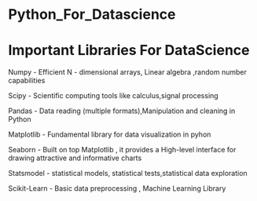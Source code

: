 # Python_For_Datascience

# Important Libraries For DataScience

Numpy - Efficient N - dimensional arrays, Linear algebra ,random number capabilities

Scipy - Scientific computing tools like calculus,signal processing

Pandas - Data reading (multiple formats),Manipulation and cleaning in Python

Matplotlib - Fundamental library for data visualization in pyhon

Seaborn - Built on top Matplotlib , it provides a High-level interface for drawing attractive and informative charts

Statsmodel - statistical models, statistical tests,statistical data exploration

Scikit-Learn - Basic data preprocessing , Machine Learning Library
